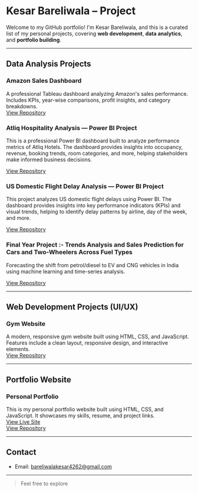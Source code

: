 # Kesar Bareliwala – Project 

Welcome to my GitHub portfolio! I'm Kesar Bareliwala, and this is a curated list of my personal projects, covering **web development**, **data analytics**, and **portfolio building**.


---

## Data Analysis Projects

### Amazon Sales Dashboard  
A professional Tableau dashboard analyzing Amazon's sales performance. Includes KPIs, year-wise comparisons, profit insights, and category breakdowns.  
[View Repository](https://github.com/Kesar2208/Amazon-Sales-Tableau-Dashboard)

### Atliq Hospitality Analysis — Power BI Project
This is a professional Power BI dashboard built to analyze performance metrics of Atliq Hotels. The dashboard provides insights into occupancy, revenue, booking trends, room categories, and more, helping stakeholders make informed business decisions.

[View Repository](https://github.com/Kesar2208/Atliq-Hospitality-Analysis)

### US Domestic Flight Delay Analysis — Power BI Project
This project analyzes US domestic flight delays using Power BI. The dashboard provides insights into key performance indicators (KPIs) and visual trends, helping to identify delay patterns by airline, day of the week, and more.

[View Repository](https://github.com/Kesar2208/US-Domestic-Flight-Delay-Analysis)

### Final Year Project :- Trends Analysis and Sales Prediction for Cars and Two-Wheelers Across Fuel Types

Forecasting the shift from petrol/diesel to EV and CNG vehicles in India using machine learning and time-series analysis.

[View Repository](https://github.com/Kesar2208/final-year-project)


---

## Web Development Projects (UI/UX)

### Gym Website  
A modern, responsive gym website built using HTML, CSS, and JavaScript. Features include a clean layout, responsive design, and interactive elements.  
[View Repository](https://github.com/Kesar2208/figma-website-design)


---

## Portfolio Website

### Personal Portfolio  
This is my personal portfolio website built using HTML, CSS, and JavaScript. It showcases my skills, resume, and project links.  
[View Live Site](https://kesar2208.github.io/portfolio)  
[View Repository](https://github.com/kesar2208/portfolio)


---

## Contact

- Email: bareliwalakesar4262@gmail.com  

---

> Feel free to explore








